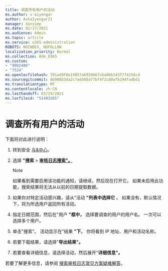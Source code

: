 ```yaml
---
title: 调查所有用户的活动
ms.author: v-aiyengar
author: AshaIyengar21
manager: dansimp
ms.date: 02/17/2021
ms.audience: Admin
ms.topic: article
ms.service: o365-administration
ROBOTS: NOINDEX, NOFOLLOW
localization_priority: Normal
ms.collection: Adm_O365
ms.custom:
- "9002486"
- "7524"
ms.openlocfilehash: 391ad9f0e19857a6959667c6a86b143f774156cd
ms.sourcegitcommit: db908b3da2c7a6508a77bf4f2c80afb294fadbd1
ms.translationtype: MT
ms.contentlocale: zh-CN
ms.lasthandoff: 03/29/2021
ms.locfileid: "51403265"
---
```

# <a name="investigate-all-the-users-activities"></a>调查所有用户的活动

下面将对此进行说明：

1. 转到安全 [与&中心](https://go.microsoft.com/fwlink/p/?linkid=2077143)。
1. 选择 **"搜索**  >  **[审核日志搜索"。](https://go.microsoft.com/fwlink/?linkid=2103759)**
    > [!NOTE]
    > 如果看到需要启用该功能的通知，请继续，然后现在打开它。 如果未启用此功能，搜索结果将无法从以前的日期提取数据。

1. 如果你对特定活动感兴趣，请从"活动 **"列表中选择它** 。 如果没有，默认情况下，将为所选用户返回所有活动。
1. 指定日期范围，然后在"用户 **"框中，** 选择要调查的用户的用户名。 一次可以选择多个用户。
1. 单击"搜索"。 活动显示在"结果 **"下**。 你将看到 IP 地址、用户和活动名称。
1. 若要下载结果，请选择"**导出结果"。**
1. 若要查看详细信息，请选择活动，然后展开"**详细信息"。**

若要了解更多信息，请参阅 [搜索审核日志常见方案疑难解答](https://go.microsoft.com/fwlink/?linkid=2103944)。